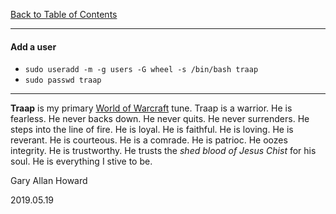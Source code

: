 [Back to Table of Contents](../README.md)
***

#### Add a user
* `sudo useradd -m -g users -G wheel -s /bin/bash traap`
* `sudo passwd traap`

---
__Traap__ is my primary  [World of Warcraft](https://www.worldofwaraft.com)
tune.  Traap is a warrior.  He is fearless.  He never backs down.  He never
quits. He never surrenders.  He steps into the line of fire.  He is loyal.
He is faithful.  He is loving.  He is reverant.  He is courteous.  He is
a comrade.  He is patrioc.  He oozes integrity.  He is trustworthy.  He
trusts the _shed blood of Jesus Chist_ for his soul.  He is everything
I stive to be.

Gary Allan Howard

2019.05.19
